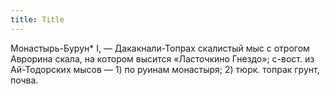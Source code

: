 ```yaml
---
title: Title
---
```


Монастырь-Бурун* I, — Дакакнали-Топрах скалистый мыс с отрогом Аврорина скала,
на котором высится «Ласточкино Гнездо»; с-вост. из Ай-Тодорских мысов — 1) по
руинам монастыря; 2) тюрк. топрак грунт, почва.
